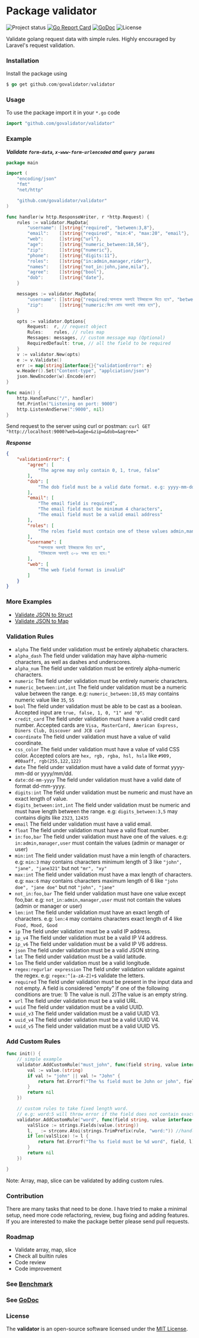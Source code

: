 Package validator
=========================
![Project status](https://img.shields.io/badge/version-0.1-green.svg)
[![Go Report Card](https://goreportcard.com/badge/github.com/govalidator/validator)](https://goreportcard.com/report/github.com/govalidator/validator)
[![GoDoc](https://godoc.org/github.com/govalidator/validator?status.svg)](https://godoc.org/github.com/govalidator/validator)
![License](https://img.shields.io/dub/l/vibe-d.svg)

Validate golang request data with simple rules. Highly encouraged by Laravel's request validation.


### Installation

Install the package using
```go
$ go get github.com/govalidator/validator
```

### Usage

To use the package import it in your `*.go` code
```go
import "github.com/govalidator/validator"
```

### Example

***Validate `form-data`, `x-www-form-urlencoded` and `query params`***

```go
package main

import (
	"encoding/json"
	"fmt"
	"net/http"

	"github.com/govalidator/validator"
)

func handler(w http.ResponseWriter, r *http.Request) {
	rules := validator.MapData{
		"username": []string{"required", "between:3,8"},
		"email":    []string{"required", "min:4", "max:20", "email"},
		"web":      []string{"url"},
		"age":      []string{"numeric_between:18,56"},
		"zip":      []string{"numeric"},
		"phone":    []string{"digits:11"},
		"roles":    []string{"in:admin,manager,rider"},
		"names":    []string{"not_in:john,jane,mila"},
		"agree":    []string{"bool"},
		"dob":      []string{"date"},
	}

	messages := validator.MapData{
		"username": []string{"required:আপনাকে অবশ্যই ইউজারনেম দিতে হবে", "between:ইউজারনেম অবশ্যই ৩-৮ অক্ষর হতে হবে।"},
		"zip":      []string{"numeric:জিপ কোড অবশ্যই নাম্বার হবে"},
	}

	opts := validator.Options{
		Request:  r, // request object
		Rules:    rules, // rules map
		Messages: messages, // custom message map (Optional)
		RequiredDefault: true, // all the field to be required
	}
	v := validator.New(opts)
	e := v.Validate()
	err := map[string]interface{}{"validationError": e}
	w.Header().Set("Content-type", "applciation/json")
	json.NewEncoder(w).Encode(err)
}

func main() {
	http.HandleFunc("/", handler)
	fmt.Println("Listening on port: 9000")
	http.ListenAndServe(":9000", nil)
}

```

Send request to the server using curl or postman: `curl GET "http://localhost:9000?web=&age=&zip=&dob=&agree="`


***Response***
```json
{
    "validationError": {
        "agree": [
            "The agree may only contain 0, 1, true, false"
        ],
        "dob": [
            "The dob field must be a valid date format. e.g: yyyy-mm-dd, yyyy/mm/dd etc."
        ],
        "email": [
            "The email field is required",
            "The email field must be minimum 4 characters",
            "The email field must be a valid email address"
        ],
        "roles": [
            "The roles field must contain one of these values admin,manager,rider"
        ],
        "username": [
            "আপনাকে অবশ্যই ইউজারনেম দিতে হবে",
            "ইউজারনেম অবশ্যই ৩-৮ অক্ষর হতে হবে।"
        ],
        "web": [
            "The web field format is invalid"
        ]
    }
}
```
### More Examples
* [Validate JSON to Struct](doc/STRUCT_VALIDATION.md)
* [Validate JSON to Map](doc/MAP_VALIDATION.md)

### Validation Rules
* `alpha` The field under validation must be entirely alphabetic characters.
* `alpha_dash` The field under validation may have alpha-numeric characters, as well as dashes and underscores.
* `alpha_num` The field under validation must be entirely alpha-numeric characters.
* `numeric` The field under validation must be entirely numeric characters.
* `numeric_between:int,int` The field under validation must be a numeric value between the range.
   e.g: `numeric_between:18,65` may contains numeric value like `35`, `55`
* `bool` The field under validation must be able to be cast as a boolean. Accepted input are `true, false, 1, 0, "1" and "0"`.
* `credit_card` The field under validation must have a valid credit card number. Accepted cards are `Visa, MasterCard, American Express, Diners Club, Discover and JCB card`
* `coordinate` The field under validation must have a value of valid coordinate.
* `css_color` The field under validation must have a value of valid CSS color. Accepted colors are `hex, rgb, rgba, hsl, hsla` like `#909, #00aaff, rgb(255,122,122)`
* `date` The field under validation must have a valid date of format yyyy-mm-dd or yyyy/mm/dd.
* `date:dd-mm-yyyy` The field under validation must have a valid date of format dd-mm-yyyy.
* `digits:int` The field under validation must be numeric and must have an exact length of value.
* `digits_between:int,int` The field under validation must be numeric and must have length between the range.
   e.g: `digits_between:3,5` may contains digits like `2323`, `12435`
* `email` The field under validation must have a valid email.
* `float` The field under validation must have a valid float number.
* `in:foo,bar` The field under validation must have one of the values. e.g: `in:admin,manager,user` must contain the values (admin or manager or user)
* `min:int` The field under validation must have a min length of characters.
   e.g: `min:3` may contains characters minimum length of 3 like `"john", "jane", "jane321"` but not `"mr", "xy"`
* `max:int` The field under validation must have a max length of characters.
   e.g: `max:6` may contains characters maximum length of 6 like `"john doe", "jane doe"` but not `"john", "jane"`
* `not_in:foo,bar` The field under validation must have one value except foo,bar. e.g: `not_in:admin,manager,user` must not contain the values (admin or manager or user)
* `len:int` The field under validation must have an exact length of characters.
   e.g: `len:4` may contains characters exact length of 4 like `Food, Mood, Good`
* `ip` The field under validation must be a valid IP address.
* `ip_v4` The field under validation must be a valid IP V4 address.
* `ip_v6` The field under validation must be a valid IP V6 address.
* `json` The field under validation must be a valid JSON string.
* `lat` The field under validation must be a valid latitude.
* `lon` The field under validation must be a valid longitude.
* `regex:regurlar expression` The field under validation validate against the regex. e.g: `regex:^[a-zA-Z]+$` validate the letters.
* `required` The field under validation must be present in the input data and not empty. A field is considered "empty" if one of the following conditions are true: 1) The value is null. 2)The value is an empty string.
* `url` The field under validation must be a valid URL.
* `uuid` The field under validation must be a valid UUID.
* `uuid_v3` The field under validation must be a valid UUID V3.
* `uuid_v4` The field under validation must be a valid UUID V4.
* `uuid_v5` The field under validation must be a valid UUID V5.

### Add Custom Rules

```go
func init() {
	// simple example
	validator.AddCustomRule("must_john", func(field string, value interface{}, rule string) error {
		val := value.(string)
		if val != "john" || val != "John" {
			return fmt.Errorf("The %s field must be John or john", field)
		}
		return nil
	})

	// custom rules to take fixed length word.
	// e.g: word:5 will throw error if the field does not contain exact 5 word
	validator.AddCustomRule("word", func(field string, value interface{}, rule string) error {
		valSlice := strings.Fields(value.(string))
		l, _ := strconv.Atoi(strings.TrimPrefix(rule, "word:")) //handle other error
		if len(valSlice) != l {
			return fmt.Errorf("The %s field must be %d word", field, l)
		}
		return nil
	})

}
```
Note: Array, map, slice can be validated by adding custom rules.

### Contribution
There are many tasks that need to be done. I have tried to make a minimal setup, need more code refactoring, review, bug fixing and adding features.
If you are interested to make the package better please send pull requests.

### Roadmap
* Validate array, map, slice
* Check all builtin rules
* Code review
* Code improvement

### See [Benchmark](doc/BENCHMARK.md)
### See [GoDoc](https://godoc.org/github.com/govalidator/validator)

### **License**
The **validator** is an open-source software licensed under the [MIT License](LICENSE.md).
